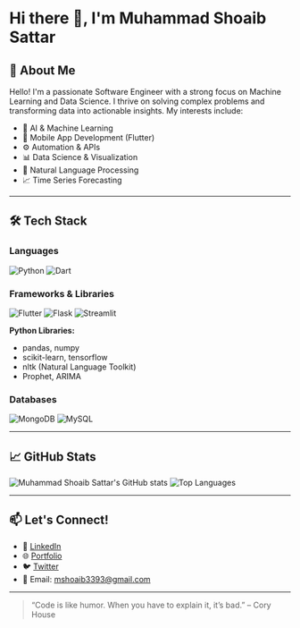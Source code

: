 # Hi there 👋, I'm Muhammad Shoaib Sattar

## 🚀 About Me

Hello! I'm a passionate Software Engineer with a strong focus on Machine Learning and Data Science. I thrive on solving complex problems and transforming data into actionable insights. My interests include:

- 🤖 AI & Machine Learning  
- 📱 Mobile App Development (Flutter)  
- ⚙️ Automation & APIs  
- 📊 Data Science & Visualization  
- 🧠 Natural Language Processing  
- 📈 Time Series Forecasting  

---

## 🛠️ Tech Stack

### Languages
![Python](https://img.shields.io/badge/Python-3776AB?style=for-the-badge&logo=python&logoColor=white)
![Dart](https://img.shields.io/badge/Dart-0175C2?style=for-the-badge&logo=dart&logoColor=white)

### Frameworks & Libraries
![Flutter](https://img.shields.io/badge/Flutter-02569B?style=for-the-badge&logo=flutter&logoColor=white)
![Flask](https://img.shields.io/badge/Flask-000000?style=for-the-badge&logo=flask&logoColor=white)
![Streamlit](https://img.shields.io/badge/Streamlit-FF4B4B?style=for-the-badge&logo=streamlit&logoColor=white)

**Python Libraries:**
- pandas, numpy  
- scikit-learn, tensorflow  
- nltk (Natural Language Toolkit)  
- Prophet, ARIMA  

### Databases
![MongoDB](https://img.shields.io/badge/MongoDB-47A248?style=for-the-badge&logo=mongodb&logoColor=white)
![MySQL](https://img.shields.io/badge/MySQL-00758F?style=for-the-badge&logo=mysql&logoColor=white)

---

## 📈 GitHub Stats

![Muhammad Shoaib Sattar's GitHub stats](https://github-readme-stats.vercel.app/api?username=**yourGitHubUsername**&show_icons=true&theme=github_dark)
![Top Languages](https://github-readme-stats.vercel.app/api/top-langs/?username=**yourGitHubUsername**&layout=compact&theme=github_dark)

---

## 📫 Let's Connect!

- 💼 [LinkedIn](https://www.linkedin.com/in/yourprofile)
- 🌐 [Portfolio](https://yourportfolio.com)
- 🐦 [Twitter](https://twitter.com/yourhandle)
- 📧 Email: mshoaib3393@gmail.com

---

> “Code is like humor. When you have to explain it, it’s bad.” – Cory House


